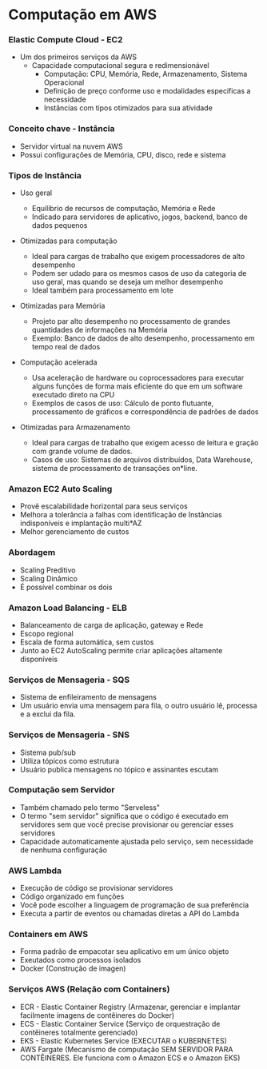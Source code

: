 # Computação em AWS

### Elastic Compute Cloud - EC2


   * Um dos primeiros serviços da AWS
     * Capacidade computacional segura e redimensionável
       * Computação: CPU, Memória, Rede, Armazenamento, Sistema Operacional
       * Definição de preço conforme uso e modalidades especificas a necessidade
       * Instâncias com tipos otimizados para sua atividade


### Conceito chave - Instância

* Servidor virtual na nuvem AWS
* Possui configurações de Memória, CPU, disco, rede e sistema

### Tipos de Instância

* Uso geral
  * Equilibrio de recursos de computação, Memória e Rede
  * Indicado para servidores de aplicativo, jogos, backend, banco de dados pequenos

* Otimizadas para computação
  * Ideal para cargas de trabalho que exigem processadores de alto desempenho
  * Podem ser udado para os mesmos casos de uso da categoria de uso geral, mas quando se deseja um melhor desempenho
  * Ideal também para processamento em lote

* Otimizadas para Memória
  * Projeto par alto desempenho no processamento de grandes quantidades de informações na Memória
  * Exemplo: Banco de dados de alto desempenho, processamento em tempo real de dados

* Computação acelerada
  * Usa aceleração de hardware ou coprocessadores para executar alguns funções de forma mais eficiente do que em um software executado direto na CPU
  * Exemplos de casos de uso: Cálculo de ponto flutuante, processamento de gráficos e correspondência de padrões de dados

* Otimizadas para Armazenamento
  * Ideal para cargas de trabalho que exigem acesso de leitura e gração com grande volume de dados.
  * Casos de uso: Sistemas de arquivos distribuídos, Data Warehouse, sistema de processamento de transações on*line.

### Amazon EC2 Auto Scaling

* Provê escalabilidade horizontal para seus serviços
* Melhora a tolerância a falhas com identificação de Instâncias indisponíveis e implantação multi*AZ
* Melhor gerenciamento de custos

### Abordagem

* Scaling Preditivo
* Scaling Dinâmico
* É possível combinar os dois

### Amazon Load Balancing - ELB

* Balanceamento de carga de aplicação, gateway e Rede
* Escopo regional
* Escala de forma automática, sem custos
* Junto ao EC2 AutoScaling permite criar aplicações altamente disponíveis

### Serviços de Mensageria - SQS

* Sistema de enfileiramento de mensagens
* Um usuário envia uma mensagem para fila, o outro usuário lê, processa e a exclui da fila.

### Serviços de Mensageria - SNS

* Sistema pub/sub
* Utiliza tópicos como estrutura
* Usuário publica mensagens no tópico e assinantes escutam

### Computação sem Servidor

* Também chamado pelo termo "Serveless"
* O termo "sem servidor" significa que o código é executado em servidores sem que você precise provisionar ou gerenciar esses servidores
* Capacidade automaticamente ajustada pelo serviço, sem necessidade de nenhuma configuração

### AWS Lambda

* Execução de código se provisionar servidores
* Código organizado em funções
* Você pode escolher a linguagem de programação de sua preferência
* Executa a partir de eventos ou chamadas diretas a API do Lambda

### Containers em AWS

* Forma padrão de empacotar seu aplicativo em um único objeto
* Exeutados como processos isolados
* Docker (Construção de imagen)

### Serviços AWS (Relação com Containers)

* ECR - Elastic Container Registry (Armazenar, gerenciar e implantar facilmente imagens de contêineres do Docker)
* ECS - Elastic Container Service (Serviço de orquestração de contêineres totalmente gerenciado)
* EKS - Elastic Kubernetes Service (EXECUTAR o KUBERNETES)
* AWS Fargate (Mecanismo de computação SEM SERVIDOR PARA CONTÊINERES. Ele funciona com o Amazon ECS e o Amazon EKS)

